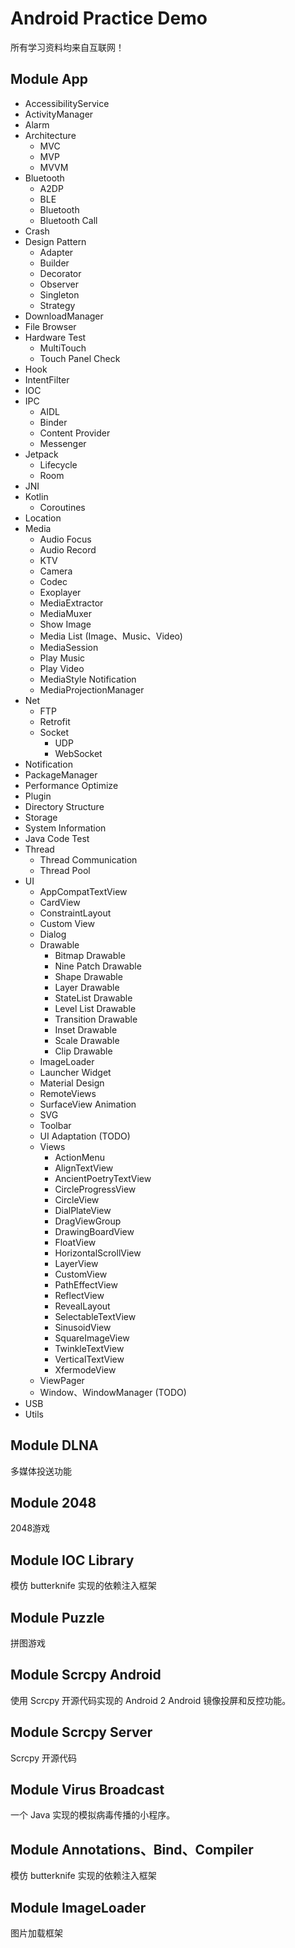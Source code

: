 # Android Practice Demo

所有学习资料均来自互联网！



## Module App

- AccessibilityService
- ActivityManager
- Alarm
- Architecture
  - MVC
  - MVP
  - MVVM
- Bluetooth
  - A2DP
  - BLE
  - Bluetooth
  - Bluetooth Call
- Crash
- Design Pattern
  - Adapter
  - Builder
  - Decorator
  - Observer
  - Singleton
  - Strategy
- DownloadManager
- File Browser
- Hardware Test
  - MultiTouch
  - Touch Panel Check
- Hook
- IntentFilter
- IOC
- IPC
  - AIDL
  - Binder
  - Content Provider
  - Messenger
- Jetpack
  - Lifecycle
  - Room
- JNI
- Kotlin
  - Coroutines
- Location
- Media
  - Audio Focus
  - Audio Record
  - KTV
  - Camera
  - Codec
  - Exoplayer
  - MediaExtractor
  - MediaMuxer
  - Show Image
  - Media List (Image、Music、Video)
  - MediaSession
  - Play Music
  - Play Video
  - MediaStyle Notification
  - MediaProjectionManager
- Net
  - FTP
  - Retrofit
  - Socket
    - UDP
    - WebSocket
- Notification
- PackageManager
- Performance Optimize
- Plugin
- Directory Structure
- Storage
- System Information
- Java Code Test
- Thread
  - Thread Communication
  - Thread Pool
- UI
  - AppCompatTextView
  - CardView
  - ConstraintLayout
  - Custom View
  - Dialog
  - Drawable
    - Bitmap Drawable
    - Nine Patch Drawable
    - Shape Drawable
    - Layer Drawable
    - StateList Drawable
    - Level List Drawable
    - Transition Drawable
    - Inset Drawable
    - Scale Drawable
    - Clip Drawable
  - ImageLoader
  - Launcher Widget
  - Material Design
  - RemoteViews
  - SurfaceView Animation
  - SVG
  - Toolbar
  - UI Adaptation (TODO)
  - Views
    - ActionMenu
    - AlignTextView
    - AncientPoetryTextView
    - CircleProgressView
    - CircleView
    - DialPlateView
    - DragViewGroup
    - DrawingBoardView
    - FloatView
    - HorizontalScrollView
    - LayerView
    - CustomView
    - PathEffectView
    - ReflectView
    - RevealLayout
    - SelectableTextView
    - SinusoidView
    - SquareImageView
    - TwinkleTextView
    - VerticalTextView
    - XfermodeView
  - ViewPager
  - Window、WindowManager (TODO)
- USB
- Utils



## Module DLNA

多媒体投送功能



## Module 2048

2048游戏



## Module IOC Library

模仿 butterknife 实现的依赖注入框架



## Module Puzzle

拼图游戏



## Module Scrcpy Android

使用 Scrcpy 开源代码实现的 Android 2 Android 镜像投屏和反控功能。



## Module Scrcpy Server

Scrcpy 开源代码



## Module Virus Broadcast

一个 Java 实现的模拟病毒传播的小程序。



## Module Annotations、Bind、Compiler

模仿 butterknife 实现的依赖注入框架



## Module ImageLoader

图片加载框架
